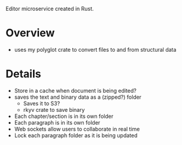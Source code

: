 Editor microservice created in Rust.

# Overview
* uses my polyglot crate to convert files to and from structural data

# Details
* Store in a cache when document is being edited?
* saves the text and binary data as a (zipped?) folder
  * Saves it to S3?
  * rkyv crate to save binary
* Each chapter/section is in its own folder
* Each paragraph is in its own folder
* Web sockets allow users to collaborate in real time
* Lock each paragraph folder as it is being updated
